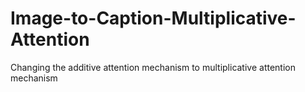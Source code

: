 # Image-to-Caption-Multiplicative-Attention
Changing the additive attention mechanism to multiplicative attention mechanism
